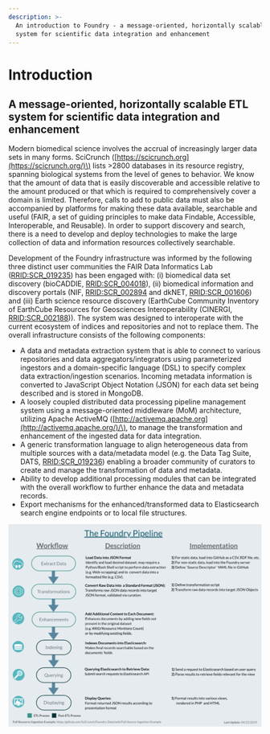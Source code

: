 ```yaml
---
description: >-
  An introduction to Foundry - a message-oriented, horizontally scalable ETL
  system for scientific data integration and enhancement
---
```


# Introduction

## A message-oriented, horizontally scalable ETL system for scientific data integration and enhancement

Modern biomedical science involves the accrual of increasingly larger data sets in many forms. SciCrunch \([https://scicrunch.org](https://scicrunch.org/)\) lists &gt;2800 databases in its resource registry, spanning biological systems from the level of genes to behavior. We know that the amount of data that is easily discoverable and accessible relative to the amount produced or that which is required to comprehensively cover a domain is limited. Therefore, calls to add to public data must also be accompanied by platforms for making these data available, searchable and useful \(FAIR, a set of guiding principles to make data Findable, Accessible, Interoperable, and Reusable\). In order to support discovery and search, there is a need to develop and deploy technologies to make the large collection of data and information resources collectively searchable.

Development of the Foundry infrastructure was informed by the following three distinct user communities the FAIR Data Informatics Lab \([RRID:SCR\_019235](https://scicrunch.org/resolver/RRID:SCR_019235)\) has been engaged with: \(i\) biomedical data set discovery \(bioCADDIE, [RRID:SCR\_004018](https://scicrunch.org/resolver/RRID:SCR_004018)\), \(ii\) biomedical information and discovery portals \(NIF, [RRID:SCR\_002894](https://scicrunch.org/resolver/RRID:SCR_002894) and dkNET, [RRID:SCR\_001606](https://scicrunch.org/resolver/RRID:SCR_001606)\) and \(iii\) Earth science resource discovery \(EarthCube Community Inventory of EarthCube Resources for Geosciences Interoperability \(CINERGI, [RRID:SCR\_002188](https://scicrunch.org/resolver/RRID:SCR_002188)\)\). The system was designed to interoperate with the current ecosystem of indices and repositories and not to replace them. The overall infrastructure consists of the following components:

* A data and metadata extraction system that is able to connect to various repositories and data aggregators/integrators using parameterized ingestors and a domain-specific language \(DSL\) to specify complex data extraction/ingestion scenarios. Incoming metadata information is converted to JavaScript Object Notation \(JSON\) for each data set being described and is stored in MongoDB.
* A loosely coupled distributed data processing pipeline management system using a message-oriented middleware \(MoM\) architecture, utilizing Apache ActiveMQ \([http://activemq.apache.org](http://activemq.apache.org/)/\), to manage the transformation and enhancement of the ingested data for data integration.
* A generic transformation language to align heterogeneous data from multiple sources with a data/metadata model \(e.g. the Data Tag Suite, DATS, [RRID:SCR\_019236](https://scicrunch.org/resolver/RRID:SCR_019236)\) enabling a broader community of curators to create and manage the transformation of data and metadata.
* Ability to develop additional processing modules that can be integrated with the overall workflow to further enhance the data and metadata records.
* Export mechanisms for the enhanced/transformed data to Elasticsearch search engine endpoints or to local file structures.

![](../.gitbook/assets/image%20%2821%29.png)



